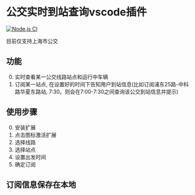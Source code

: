 <!--
 * @Author: mrrs878@foxmail.com
 * @Date: 2021-03-11 18:49:54
 * @LastEditTime: 2021-03-15 10:41:28
 * @LastEditors: Please set LastEditors
 * @Description: In User Settings Edit
 * @FilePath: /real-time-bus-arrival/README.md
-->
# 公交实时到站查询vscode插件


[![Node.js CI](https://github.com/mrrs878/real_time_bus_arrival/actions/workflows/node.js.yml/badge.svg)](https://github.com/mrrs878/real_time_bus_arrival/actions/workflows/node.js.yml)

目前仅支持上海市公交

## 功能

0. 实时查看某一公交线路站点和运行中车辆
1. 订阅某一站点, 在设置好的时间下告知用户到站信息(比如订阅浦东25路-中科路华夏东路站, 7:30。则会在7:00-7:30之间查询该公交到站信息并提示)

## 使用步骤

0. 安装扩展
1. 点击图标激活扩展
2. 选择线路
3. 选择站点
4. 设置出发时间
5. 确定订阅


## 订阅信息保存在本地
